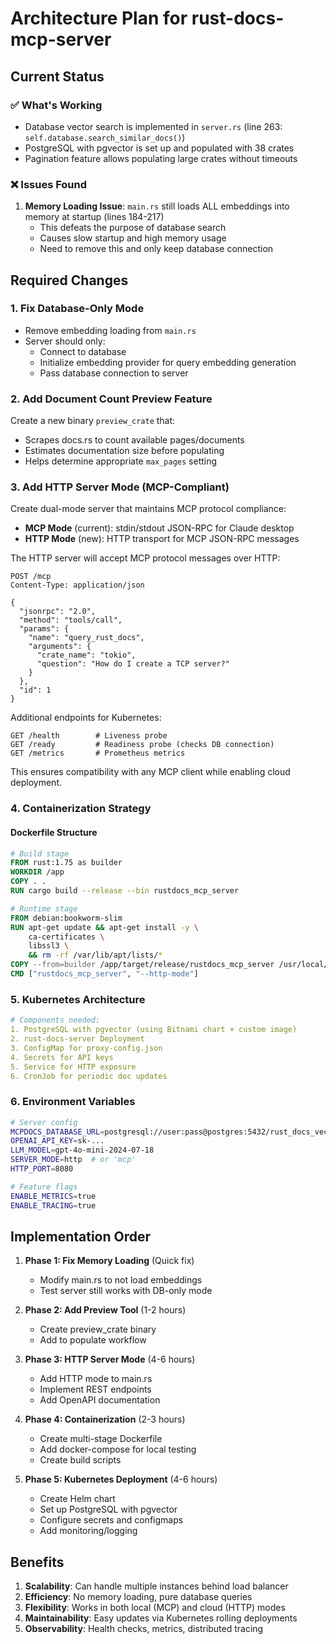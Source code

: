 # Architecture Plan for rust-docs-mcp-server

## Current Status

### ✅ What's Working
- Database vector search is implemented in `server.rs` (line 263: `self.database.search_similar_docs()`)
- PostgreSQL with pgvector is set up and populated with 38 crates
- Pagination feature allows populating large crates without timeouts

### ❌ Issues Found
1. **Memory Loading Issue**: `main.rs` still loads ALL embeddings into memory at startup (lines 184-217)
   - This defeats the purpose of database search
   - Causes slow startup and high memory usage
   - Need to remove this and only keep database connection

## Required Changes

### 1. Fix Database-Only Mode
- Remove embedding loading from `main.rs`
- Server should only:
  - Connect to database
  - Initialize embedding provider for query embedding generation
  - Pass database connection to server

### 2. Add Document Count Preview Feature
Create a new binary `preview_crate` that:
- Scrapes docs.rs to count available pages/documents
- Estimates documentation size before populating
- Helps determine appropriate `max_pages` setting

### 3. Add HTTP Server Mode (MCP-Compliant)
Create dual-mode server that maintains MCP protocol compliance:
- **MCP Mode** (current): stdin/stdout JSON-RPC for Claude desktop
- **HTTP Mode** (new): HTTP transport for MCP JSON-RPC messages

The HTTP server will accept MCP protocol messages over HTTP:
```
POST /mcp
Content-Type: application/json

{
  "jsonrpc": "2.0",
  "method": "tools/call",
  "params": {
    "name": "query_rust_docs",
    "arguments": {
      "crate_name": "tokio",
      "question": "How do I create a TCP server?"
    }
  },
  "id": 1
}
```

Additional endpoints for Kubernetes:
```
GET /health        # Liveness probe
GET /ready         # Readiness probe (checks DB connection)
GET /metrics       # Prometheus metrics
```

This ensures compatibility with any MCP client while enabling cloud deployment.

### 4. Containerization Strategy

#### Dockerfile Structure
```dockerfile
# Build stage
FROM rust:1.75 as builder
WORKDIR /app
COPY . .
RUN cargo build --release --bin rustdocs_mcp_server

# Runtime stage
FROM debian:bookworm-slim
RUN apt-get update && apt-get install -y \
    ca-certificates \
    libssl3 \
    && rm -rf /var/lib/apt/lists/*
COPY --from=builder /app/target/release/rustdocs_mcp_server /usr/local/bin/
CMD ["rustdocs_mcp_server", "--http-mode"]
```

### 5. Kubernetes Architecture

```yaml
# Components needed:
1. PostgreSQL with pgvector (using Bitnami chart + custom image)
2. rust-docs-server Deployment
3. ConfigMap for proxy-config.json
4. Secrets for API keys
5. Service for HTTP exposure
6. CronJob for periodic doc updates
```

### 6. Environment Variables
```bash
# Server config
MCPDOCS_DATABASE_URL=postgresql://user:pass@postgres:5432/rust_docs_vectors
OPENAI_API_KEY=sk-...
LLM_MODEL=gpt-4o-mini-2024-07-18
SERVER_MODE=http  # or 'mcp'
HTTP_PORT=8080

# Feature flags
ENABLE_METRICS=true
ENABLE_TRACING=true
```

## Implementation Order

1. **Phase 1: Fix Memory Loading** (Quick fix)
   - Modify main.rs to not load embeddings
   - Test server still works with DB-only mode

2. **Phase 2: Add Preview Tool** (1-2 hours)
   - Create preview_crate binary
   - Add to populate workflow

3. **Phase 3: HTTP Server Mode** (4-6 hours)
   - Add HTTP mode to main.rs
   - Implement REST endpoints
   - Add OpenAPI documentation

4. **Phase 4: Containerization** (2-3 hours)
   - Create multi-stage Dockerfile
   - Add docker-compose for local testing
   - Create build scripts

5. **Phase 5: Kubernetes Deployment** (4-6 hours)
   - Create Helm chart
   - Set up PostgreSQL with pgvector
   - Configure secrets and configmaps
   - Add monitoring/logging

## Benefits

1. **Scalability**: Can handle multiple instances behind load balancer
2. **Efficiency**: No memory loading, pure database queries
3. **Flexibility**: Works in both local (MCP) and cloud (HTTP) modes
4. **Maintainability**: Easy updates via Kubernetes rolling deployments
5. **Observability**: Health checks, metrics, distributed tracing